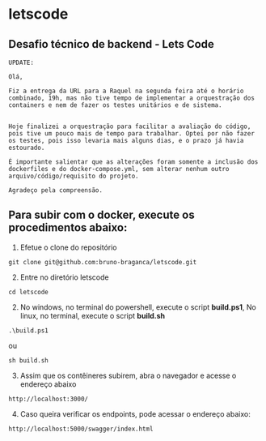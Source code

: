 # letscode
## Desafio técnico de backend - Lets Code

```
UPDATE:

Olá,

Fiz a entrega da URL para a Raquel na segunda feira até o horário combinado, 19h, mas não tive tempo de implementar a orquestração dos containers e nem de fazer os testes unitários e de sistema.


Hoje finalizei a orquestração para facilitar a avaliação do código, pois tive um pouco mais de tempo para trabalhar. Optei por não fazer os testes, pois isso levaria mais alguns dias, e o prazo já havia estourado.

É importante salientar que as alterações foram somente a inclusão dos dockerfiles e do docker-compose.yml, sem alterar nenhum outro arquivo/código/requisito do projeto.

Agradeço pela compreensão.
```


## Para subir com o docker, execute os procedimentos abaixo:
1. Efetue o clone do repositório
```
git clone git@github.com:bruno-braganca/letscode.git
```

2. Entre no diretório letscode
```
cd letscode
```

2. No windows, no terminal do powershell, execute o script **build.ps1**, No linux, no terminal, execute o script **build.sh**
```
.\build.ps1
```
ou
```
sh build.sh
```

3. Assim que os contêineres subirem, abra o navegador e acesse o endereço abaixo
```
http://localhost:3000/
```

4. Caso queira verificar os endpoints, pode acessar o endereço abaixo:
```
http://localhost:5000/swagger/index.html
```